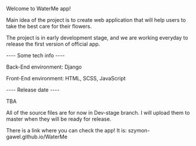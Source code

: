 Welcome to WaterMe app!

Main idea of the project is to create web application that will help users to take the best care for their flowers.

The project is in early development stage, and we are working everyday to release the first version of official app.

---- Some tech info ----

Back-End environment: Django

Front-End environment: HTML, SCSS, JavaScript

---- Release date ----

TBA

All of the source files are for now in Dev-stage branch. I will upload them to master when they will be ready for release.

There is a link where you can check the app! It is: szymon-gawel.github.io/WaterMe


